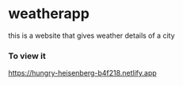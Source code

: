 # weatherapp
this is a website that gives weather details of a city
### To view it ###
https://hungry-heisenberg-b4f218.netlify.app
